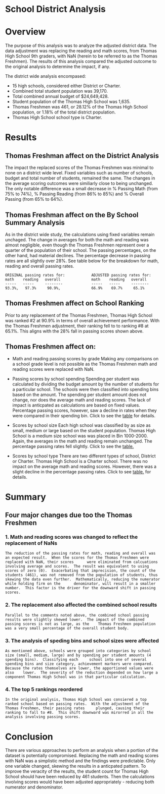 # School District Analysis

# Overview
The purpose of this analysis was to analyze the adjusted district data.  The data adjustment was replacing the reading and math scores, from Thomas High School 9th graders, with  NaN (herein to be referred to as the Thomas Freshmen).  The results of this analysis compared the adjusted outcome to the original analysis to determine the impact, if any. 

The district wide analysis encompased:
*  15 high schools, considered either District or Charter.
*  Combined total student population was 39,170.
*  Total combined annual budget of $24,649,428.
*  Student population of the Thomas High School was 1,635. 
*  Thomas Freshmen was 461, or 28.12% of the Thomas High School population, or 1.18% of the total district population.
*  Thomas High School school type is Charter.

# Results
## Thomas Freshman affect on the District Analysis
The impact the replaced scores of the Thomas Freshmen was minimal to none on a district wide level.  Fixed variables such as number of schools, budget and total number of students, remained the same.  The changes in the average scoring outcomes were similiarly close to being unchanged.  The only notable difference was a small decrease in % Passing Math (from 75% to 74%), % Passing Reading (from 86% to 85%) and % Overall Passing (from 65% to 64%).  

## Thomas Freshman affect on the By School Summary Analysis
As in the district wide study, the calculations using fixed variables remain unchaged.  The change in averages for both the math and reading was almost negligible, even though the Thomas Freshmen represent over a quarter of the population of their school.  The passing percentages, on the other hand, had material declines. The percentage decrease in passing rates are all slightly over 28%.  See table below for the breakdown for math, reading and overall passing rates. 

    ORIGINAL passing rates for:            ADJUSTED passing rates for:
    math    reading   overall              math    reading   overall  
    -----   -----     --------             -----   -----     --------
    93.3%,   97.3%     90.9%,              66.9%    69.7%     65.1%

## Thomas Freshmen affect on School Ranking
Prior to any replacement of the Thomas Freshmen, Thomas High School was ranked #2 at 90.9% in terms of overall achievement performance.  With the Thomas Freshmen adjustment, their ranking fell to to ranking #8 at 65.1%.  This aligns with the 28% fall in passing scores shown above.


## Thomas Freshmen affect on:
- Math and reading passing scores by grade
Making any comparisons on a school grade level is not possible as the Thomas Freshmen math and reading scores were replaced with NaN.   

- Passing scores by school spending
Spending per student was calculated by dividing the budget amount by the number of students for a particular school.  The schools were then classified into spending bins based on the amount.  The spending per student amount does not change, nor does the average math and reading scores.  The lack of impact is anticpated as calculations are based on fixed values.  Percentage passing scores, however, saw a decline in rates when they were compared in their spending bin.  Click to see the [table](https://github.com/Eblakeiii/School_District_Analysis/blob/master/Resources/bySpend.png) for details.
		        
- Scores by school size
Each high school was classified by as size as small, medium or large based on the student population.  Thomas High School is a medium size school was was placed in Bin 1000-2000.  Again, the averages in the math and reading remain unchanged.  The percentage passing rates fell slightly.  Click to see the [table.](https://github.com/Eblakeiii/School_District_Analysis/blob/master/Resources/bySize.png)

- Scores by school type
There are two different types of school, District or Charter.  Thomas High School is a Charter school.  There was no impact on the average math and reading scores.  However, there was a slight decline in the percentage passing rates.  Click to see [table.](https://github.com/Eblakeiii/School_District_Analysis/blob/master/Resources/byType.png) for details.

# Summary
## Four major changes  due too the Thomas Freshmen 
### 1. Math and reading scores was changed to reflect the replacement of NaNs

	The reduction of the passing rates for math, reading and overall was an expected result.  When the scores for the Thomas Freshmen were replaced with NaN, their scores 		were eliminated from calcuations involving average and scores.  The result was equivalent to using scores of zero (0).  Exacerbating that imprecision, the count of the 	students (461), was not removed from the population of students, thus skewing the data even further.  Mathematically, reducing the numerator while holding firm on the 		denominator, will result in a smaller number.  This factor is the driver for the downward shift in passing scores.

### 2. The replacement also affected the combined school results

	Parallel to the comments noted above, the combined school passing results were slightly skewed lower.  The impact of the combined passing scores is not as large, as the 	Thomas Freshmen population was a very small percentage of the overall student body.    

### 3. The analysis of speding bins and school sizes were affected

	As mentioned above, schools were grouped into categories by school size (small, medium, large) and by spending per student amounts (4 spending bins).  Classifying each 	school into one of several spending bins and size category, achievement markers were compared.  Because the rates themselves are lower, the apportioned values were also 	lower.  The severity of the reduction depended on how large a component Thomas High School was in that particular calculation.     

### 4. The top 5 rankings reordered

	In the original analysis, Thomas High School was consiered a top ranked school based on passing rates.  With the adjustment of the Thomas Freshmen, their passing rates 	plunged, causing their ranking to fall to #8.  This shift downward was mirorred in all the analysis involving passing scores.  

# Conclusion
There are various approaches to perform an analysis when a portion of the dataset is potentially compromised.  Replacing the math and reading scores with NaN was a simplistic method and the findings were predictable.  Only one variable changed, skewing the results in a anticpated pattern.  To improve the veracity of the results, the student count for Thomas High School should have been reduced by 461 students.  Then the calculations involving scores would have been adjusted appropriately - reducing both numerator and denominator.    

